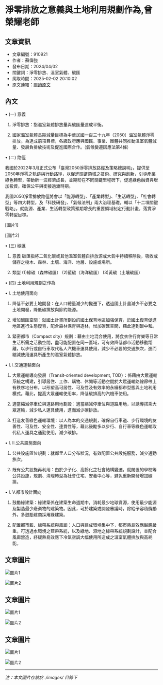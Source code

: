 # 淨零排放之意義與土地利用規劃作為,曾榮耀老師

## 文章資訊
- 文章編號：910921
- 作者：蘇偉強
- 發布日期：2024/04/02
- 關鍵詞：淨零排放、溫室氣體、碳匯
- 爬取時間：2025-02-02 20:10:02
- 原文連結：[閱讀原文](https://real-estate.get.com.tw/Columns/detail.aspx?no=910921)

## 內文
• (一) 意義

1. 淨零排放：指溫室氣體排放量與碳匯量達成平衡。

2. 國家溫室氣體長期減量目標為中華民國一百三十九年（2050）溫室氣體淨零排放。為達成前項目標，各級政府應與國民、事業、團體共同推動溫室氣體減量、發展負排放技術及促進國際合作。(氣候變遷因應法第4條)

• (二) 路徑

我國於2022年3月正式公布「臺灣2050淨零排放路徑及策略總說明」，提供至2050年淨零之軌跡與行動路徑，以促進關鍵領域之技術、研究與創新，引導產業綠色轉型，帶動新一波經濟成長，並期盼在不同關鍵里程碑下，促進綠色融資與增加投資，確保公平與銜接過渡時期。

我國2050淨零排放路徑將會以「能源轉型」、「產業轉型」、「生活轉型」、「社會轉型」等四大轉型，及「科技研發」、「氣候法制」兩大治理基礎，輔以「十二項關鍵戰略」，就能源、產業、生活轉型政策預期增長的重要領域制定行動計畫，落實淨零轉型目標。

[圖片1]

[圖片2]

• (三) 碳匯

1. 意義 碳匯指將二氧化碳或其他溫室氣體自排放源或大氣中持續移除後，吸收或儲存之樹木、森林、土壤、海洋、地層、設施或場所。

2. 類型 (1)綠碳（森林碳匯） (2)藍碳（海洋碳匯） (3)黃碳（土壤碳匯）

• (四) 土地利用規劃之作為

• I. 土地使用面向

1. 降低不必要土地開發：在人口總量減少的變遷下，透過國土計畫減少不必要之土地開發，降低碳排放與節約能源。

2. 增加碳匯空間：就國土計畫所劃設的國土保育地區加強保育，於國土復育促進地區進行生態復育，配合森林保育與造林，增加碳匯空間，藉此達到碳中和。

3. 緊密都市（Compact city）規劃：藉由土地混合使用，將食衣住行育樂等日常生活所需之活動空間，盡可能配置在同一區域，可有效降低都市活動移動距離，以步行或自行車取代私人汽機車運具使用，減少不必要的交通旅次，進而縮減使用運具所產生的溫室氣體排放。

• I. I.交通運輸面向

1. 大眾運輸導向發展（Transit-oriented development, TOD）：係藉由大眾運輸系統之構建，引導居住、工作、購物、休閒等活動空間於大眾運輸路線廊帶上有秩序地分布，以形塑高可居性、可及性及有效率的永續都市型態與土地利用模式。藉此，提高大眾運輸使用率，降低碳排高的汽機車使用。

2. 適當縮減停車位與道路用地劃設：適當縮減停車位與道路用地，以誘導搭乘大眾運輸，減少私人運具使用，進而減少碳排放。

3. 打造友善綠色運輸環境：以人為本的交通規劃，確保自行車道、步行環境的友善性、可及性、安全性、連貫性等，藉此鼓勵多以步行、自行車等綠色運輸取代私人運具之通勤使用，減少碳排。

• I. II.公共設施面向

1. 公共設施區位規劃：就鄰里人口分布狀況，有效配置公共設施服務，減少通勤旅次。

2. 既有公共設施再利用：由於少子化、高齡化之社會結構變遷，就閒置的學校等公共設施，規劃、清理轉型為社會住宅、安養中心等，避免重新開發增加碳排。

• I. V.都市設計面向

1. 鼓勵綠建築：綠建築係在建築生命週期中，消耗最少地球資源，使用最少能源及製造最少廢棄物的建築物。因此，可於建築或開發審議時，除給予容積獎勵外，多鼓勵建商採用綠建築。

2. 配置都市藍、綠帶系統與風廊：人口與建成環境集中下，都市熱島效應越趨嚴重。可透過水環境之藍帶系統，以及綠地、濕地之綠帶系統規劃設計，並配合風廊營造，紓緩熱島效應下冷氣空調大幅使用所造成之溫室氣體排放與高耗能。

## 文章圖片

![圖片1](./images/910921_128d65d8.png)

![圖片2](./images/910921_d0e55009.png)

## 文章圖片

![圖片1](./images/910921_128d65d8.png)

![圖片2](./images/910921_d0e55009.png)

## 文章圖片

![圖片1](./images/910921_128d65d8.png)

![圖片2](./images/910921_d0e55009.png)


---
*注：本文圖片存放於 ./images/ 目錄下*
